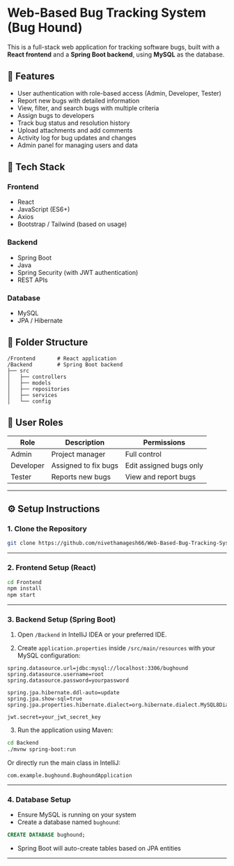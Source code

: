 
# Web-Based Bug Tracking System (Bug Hound)

This is a full-stack web application for tracking software bugs, built with a **React frontend** and a **Spring Boot backend**, using **MySQL** as the database.

## 🚀 Features

- User authentication with role-based access (Admin, Developer, Tester)
- Report new bugs with detailed information
- View, filter, and search bugs with multiple criteria
- Assign bugs to developers
- Track bug status and resolution history
- Upload attachments and add comments
- Activity log for bug updates and changes
- Admin panel for managing users and data

## 🔧 Tech Stack

### Frontend
- React
- JavaScript (ES6+)
- Axios
- Bootstrap / Tailwind (based on usage)

### Backend
- Spring Boot
- Java
- Spring Security (with JWT authentication)
- REST APIs

### Database
- MySQL
- JPA / Hibernate

## 📂 Folder Structure

```
/Frontend       # React application
/Backend        # Spring Boot backend
├── src
│   ├── controllers
│   ├── models
│   ├── repositories
│   ├── services
│   └── config
```

## 🧪 User Roles

| Role     | Description                         | Permissions                      |
|----------|-------------------------------------|----------------------------------|
| Admin    | Project manager                     | Full control                     |
| Developer | Assigned to fix bugs                | Edit assigned bugs only          |
| Tester   | Reports new bugs                    | View and report bugs             |

---

## ⚙️ Setup Instructions

### 1. Clone the Repository

```bash
git clone https://github.com/nivethamagesh66/Web-Based-Bug-Tracking-System.git
```

---

### 2. Frontend Setup (React)

```bash
cd Frontend
npm install
npm start
```

---

### 3. Backend Setup (Spring Boot)

1. Open `/Backend` in IntelliJ IDEA or your preferred IDE.

2. Create `application.properties` inside `/src/main/resources` with your MySQL configuration:

```properties
spring.datasource.url=jdbc:mysql://localhost:3306/bughound
spring.datasource.username=root
spring.datasource.password=yourpassword

spring.jpa.hibernate.ddl-auto=update
spring.jpa.show-sql=true
spring.jpa.properties.hibernate.dialect=org.hibernate.dialect.MySQL8Dialect

jwt.secret=your_jwt_secret_key
```

3. Run the application using Maven:

```bash
cd Backend
./mvnw spring-boot:run
```

Or directly run the main class in IntelliJ:
```
com.example.bughound.BughoundApplication
```

---

### 4. Database Setup

- Ensure MySQL is running on your system
- Create a database named `bughound`:
```sql
CREATE DATABASE bughound;
```

- Spring Boot will auto-create tables based on JPA entities

---
